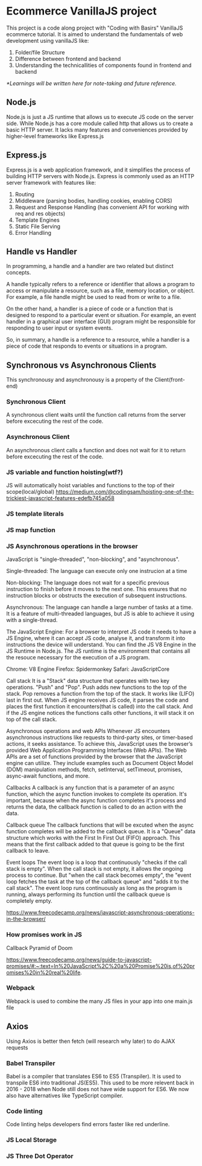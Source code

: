 # Ecommerce VanillaJS project

This project is a code along project with "Coding with Basirs"
VanillaJS ecommerce tutorial. It is aimed to understand the
fundamentals of web development using vanillaJS like:

1. Folder/file Structure
2. Difference between frontend and backend
3. Understanding the technicallities of components found in frontend and backend

_\*Learnings will be written here for note-taking and future reference._

## Node.js

Node.js is just a JS runtime that allows us to execute JS code on the
server side. While Node.js has a core module called http that allows us
to create a basic HTTP server. It lacks many features and conveniences
provided by higher-level frameworks like Express.js

## Express.js

Express.js is a web application framework, and it simplifies the process
of building HTTP servers with Node.js. Express is commonly used as an
HTTP server framework with features like:

1. Routing
2. Middleware (parsing bodies, handling cookies, enabling CORS)
3. Request and Response Handling (has convenient API for working with
   req and res objects)
4. Template Engines
5. Static File Serving
6. Error Handling

## Handle vs Handler

In programming, a handle and a handler are two related but distinct
concepts.

A handle typically refers to a reference or identifier that
allows a program to access or manipulate a resource, such as a file,
memory location, or object. For example, a file handle might be used to
read from or write to a file.

On the other hand, a handler is a piece of code or a function that is
designed to respond to a particular event or situation. For example, an
event handler in a graphical user interface (GUI) program might be
responsible for responding to user input or system events.

So, in summary, a handle is a reference to a resource, while a handler
is a piece of code that responds to events or situations in a program.

## Synchronous vs Asynchronous Clients

This synchronousy and asynchronousy is a property of the Client(front-end)

### Synchronous Client

A synchronous client waits until the function call returns from the server
before excecuting the rest of the code.

### Asynchronous Client

An asynchronous client calls a function and does not wait for it to return
before excecuting the rest of the code.

### JS variable and function hoisting(wtf?)

JS will automatically hoist variables and functions to the top of their scope(local/global)
https://medium.com/@codingsam/hoisting-one-of-the-trickiest-javascript-features-edefb745a058

### JS template literals

### JS map function

### JS Asynchronous operations in the browser

JavaScript is "single-threaded", "non-blocking", and "asynchronous".

Single-threaded: The language can execute only one instrucion at a time

Non-blocking: The language does not wait for a specific previous instruction
to finish before it moves to the next one. This ensures that no instruction
blocks or obstructs the execution of subsequent instructions.

Asynchronous: The language can handle a large number of tasks at a time. It is
a feature of multi-threaded languages, but JS is able to achieve it using with
a single-thread.

The JavaScript Engine: For a browser to interpret JS code it needs to have a JS
Engine, where it can accept JS code, analyse it, and transform it into instructions
the device will understand. You can find the JS V8 Engine in the JS Runtime in
Node.js. The JS runtime is the environment that contains all the resouce necessary
for the execution of a JS program.

Chrome: V8 Engine
Firefox: Spidermonkey
Safari: JavaScriptCore

Call stack
It is a "Stack" data structure that operates with two key operations.
"Push" and "Pop". Push adds new functions to the top of the stack. Pop
removes a function from the top of the stack. It works like (LIFO) last
in first out. When JS engine receives JS code, it parses the code and places
the first function it encounters(that is called) into the call stack.
And if the JS engine notices the functions calls other functions, it will
stack it on top of the call stack.

Asynchronous operations and web APIs
Whenever JS encounters asynchronous instructions like requests to third-party
sites, or timer-based actions, it seeks assistance. To achieve this, JavaScript
uses the browser’s provided Web Application Programming Interfaces (Web APIs).
The Web APIs are a set of functions provided by the browser that the JavaScript
engine can utilize. They include examples such as Document Object Model (DOM)
manipulation methods, fetch, setInterval, setTimeout, promises, async-await
functions, and more.

Callbacks
A callback is any function that is a parameter of an async function,
which the async function invokes to complete its operation. It's important,
because when the async function completes it's process and returns the data,
the callback function is called to do an action with the data.

Callback queue
The callback functions that will be excuted when the async function
completes will be added to the callback queue. It is a "Queue" data structure
which works with the First In First Out (FIFO) approach. This means that
the first callback added to that queue is going to be the first callback
to leave.

Event loops
The event loop is a loop that continuously "checks if the call stack is empty".
When the call stack is not empty, it allows the ongoing process to continue.
But "when the call stack becomes empty", the "event loop fetches the task at
the top of the callback queue" and "adds it to the call stack".
The event loop runs continuously as long as the program is running,
always performing its function until the callback queue is completely empty.

https://www.freecodecamp.org/news/javascript-asynchronous-operations-in-the-browser/

### How promises work in JS

Callback Pyramid of Doom

https://www.freecodecamp.org/news/guide-to-javascript-promises/#:~:text=In%20JavaScript%2C%20a%20Promise%20is,of%20promises%20in%20real%20life.

### Webpack

Webpack is used to combine the many JS files in your app into one main.js file

## Axios

Using Axios is better then fetch (will research why later) to do AJAX requests

### Babel Transpiler

Babel is a compiler that translates ES6 to ES5 (Transpiler). It is used
to transpile ES6 into traditional JS(ES5). This used to be more relevent
back in 2016 - 2018 when Node still does not have wide support for ES6.
We now also have alternatives like TypeScript compiler.

### Code linting

Code linting helps developers find errors faster like red underline.

### JS Local Storage

### JS Three Dot Operator

